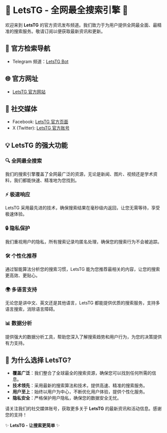 # 🌟 LetsTG - 全网最全搜索引擎 🌟

欢迎来到 **LetsTG** 的官方资讯发布频道。我们致力于为用户提供全网最全面、最精准的搜索服务。敬请订阅以便获取最新资讯和更新。

## 🚀 官方检索导航

- Telegram 频道：[LetsTG Bot](https://t.me/letstgbot)

## 🌐 官方网址

- [LetsTG 官方网站](https://www.letstg.com)

## 📱 社交媒体

- Facebook: [LetsTG 官方页面](https://www.facebook.com/profile.php?id=61560126756554)
- X (Twitter): [LetsTG 官方账号](https://x.com/letstg_official)

## 💡 LetsTG 的强大功能

### 🔍 全网最全搜索
我们的搜索引擎覆盖了全网最广泛的资源，无论是新闻、图片、视频还是学术资料，我们都能快速、精准地为您找到。

### ⚡ 极速响应
LetsTG 采用最先进的技术，确保搜索结果在毫秒级内返回，让您无需等待，享受极速体验。

### 🔒 隐私保护
我们重视用户的隐私，所有搜索记录均匿名处理，确保您的搜索行为不会被追踪。

### 🛠 个性化推荐
通过智能算法分析您的搜索习惯，LetsTG 能为您推荐最相关的内容，让您的搜索更高效、更贴心。

### 🌍 多语言支持
无论您是讲中文、英文还是其他语言，LetsTG 都能提供优质的搜索服务，支持多语言搜索，消除语言障碍。

### 📊 数据分析
提供强大的数据分析工具，帮助您深入了解搜索趋势和用户行为，为您的决策提供有力支持。

## 🌟 为什么选择 LetsTG?

- **覆盖广泛**：我们整合了全球最全的搜索资源，确保您可以找到任何所需的信息。
- **技术领先**：采用最新的搜索算法和技术，提供高速、精准的搜索服务。
- **用户至上**：始终以用户为中心，不断优化用户体验，提供个性化服务。
- **隐私安全**：严格保护用户隐私，确保您的数据安全无忧。

请关注我们的社交媒体账号，获取更多关于 **LetsTG** 的最新资讯和活动信息。感谢您的支持！

✨ **LetsTG - 让搜索更简单** ✨
